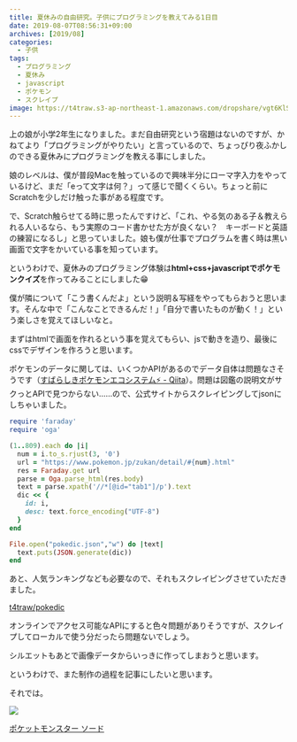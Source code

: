 ```yaml
---
title: 夏休みの自由研究。子供にプログラミングを教えてみる1日目
date: 2019-08-07T08:56:31+09:00
archives: [2019/08]
categories:
  - 子供
tags:
  - プログラミング
  - 夏休み
  - javascript
  - ポケモン
  - スクレイプ
image: https://t4traw.s3-ap-northeast-1.amazonaws.com/dropshare/vgt6KlStaGbFZDfMxPt8zJaMU735z4FP.jpg
---
```

上の娘が小学2年生になりました。まだ自由研究という宿題はないのですが、かねてより「プログラミングがやりたい」と言っているので、ちょっぴり夜ふかしのできる夏休みにプログラミングを教える事にしました。

娘のレベルは、僕が普段Macを触っているので興味半分にローマ字入力をやっているけど、まだ「eって文字は何？」って感じで聞くくらい。ちょっと前にScratchを少しだけ触った事がある程度です。

<!--more-->

で、Scratch触らせてる時に思ったんですけど、「これ、やる気のある子＆教えられる人いるなら、もう実際のコード書かせた方が良くない？　キーボードと英語の練習になるし」と思っていました。娘も僕が仕事でプログラムを書く時は黒い画面で文字をかいている事を知っています。

というわけで、夏休みのプログラミング体験は**html+css+javascriptでポケモンクイズ**を作ってみることにしました😁

僕が隣について「こう書くんだよ」という説明＆写経をやってもらおうと思います。そんな中で「こんなことできるんだ！」「自分で書いたものが動く！」という楽しさを覚えてほしいなと。

まずはhtmlで画面を作れるという事を覚えてもらい、jsで動きを造り、最後にcssでデザインを作ろうと思います。

ポケモンのデータに関しては、いくつかAPIがあるのでデータ自体は問題なさそうです（[すばらしきポケモンエコシステム⚡️ - Qiita](https://qiita.com/seya/items/47dc0ebae55674d8902f)）。問題は図鑑の説明文がサクっとAPIで見つからない……ので、公式サイトからスクレイピングしてjsonにしちゃいました。

```ruby
require 'faraday'
require 'oga'

(1..809).each do |i|
  num = i.to_s.rjust(3, '0')
  url = "https://www.pokemon.jp/zukan/detail/#{num}.html"
  res = Faraday.get url
  parse = Oga.parse_html(res.body)
  text = parse.xpath('//*[@id="tab1"]/p').text
  dic << {
    id: i,
    desc: text.force_encoding("UTF-8")
  }
end

File.open("pokedic.json","w") do |text|
  text.puts(JSON.generate(dic))
end
```

あと、人気ランキングなども必要なので、それもスクレイピングさせていただきました。

[t4traw/pokedic](https://github.com/t4traw/pokedic)

オンラインでアクセス可能なAPIにすると色々問題がありそうですが、スクレイプしてローカルで使う分だったら問題ないでしょう。

シルエットもあとで画像データからいっきに作ってしまおうと思います。

というわけで、また制作の過程を記事にしたいと思います。

それでは。

<div class="amazfy">
<a href="https://www.amazon.co.jp/dp/B07V4K245L?tag=t4traw-22">
<img src="https://ws-fe.amazon-adsystem.com/widgets/q?_encoding=UTF8&ASIN=B07V4K245L&Format=_SL250_&ID=AsinImage&MarketPlace=JP&ServiceVersion=20070822&WS=1&tag=t4traw-22&language=ja_JP">
<p>ポケットモンスター ソード</p>
</a>
</div>